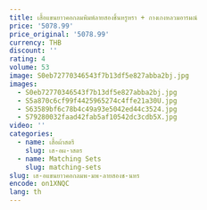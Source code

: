 ```yaml
---
title: เสื้อแขนยาวคอกลมพิมพ์ลายสองชิ้นหรูหรา + กางเกงหลวมอารมณ์
price: '5078.99'
price_original: '5078.99'
currency: THB
discount: ''
rating: 4
volume: 53
image: S0eb72770346543f7b13df5e827abba2bj.jpg
images:
  - S0eb72770346543f7b13df5e827abba2bj.jpg
  - S5a870c6cf99f4425965274c4ffe21a30U.jpg
  - S63589bf6c78b4c49a93e5042ed44c3524.jpg
  - S79280032faad42fab5af10542dc3cdb5X.jpg
video: ''
categories:
  - name: เสื้อผ้าสตรี
    slug: เส-อผ-าสตร
  - name: Matching Sets
    slug: matching-sets
slug: เส-อแขนยาวคอกลมพ-มพ-ลายสองช-นหร
encode: on1XNQC
lang: th
---
```

  